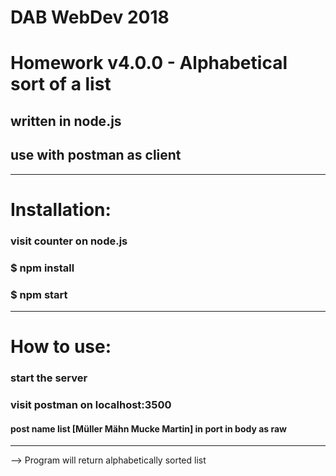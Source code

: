 # DAB WebDev 2018 
# Homework v4.0.0 - Alphabetical sort of a list
## written in node.js
## use with postman as client 

------------------------------

# Installation: 
### visit counter on node.js
### $ npm install
### $ npm start 

-------------------------------

# How to use:
### start the server 
### visit postman on localhost:3500
#### post name list [Müller Mähn Mucke Martin] in port in body as raw 

------------------------------

--> Program will return alphabetically sorted list 



